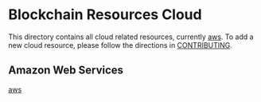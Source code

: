 Blockchain Resources Cloud
==========================

This directory contains all cloud related resources, currently
[aws](aws).  To add a new cloud resource, please follow the directions
in
[CONTRIBUTING](https://github.com/Digital-Asset-Developer-Resources/resources/blob/master/CONTRIBUTING.md).

Amazon Web Services
-------------------

[aws](aws)
